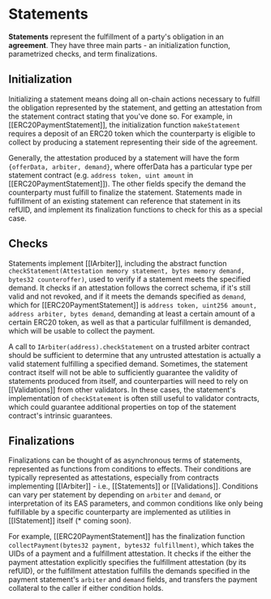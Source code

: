 # Statements

**Statements** represent the fulfillment of a party's obligation in an **agreement**. They have three main parts - an initialization function, parametrized checks, and term finalizations.

## Initialization

Initializing a statement means doing all on-chain actions necessary to fulfill the obligation represented by the statement, and getting an attestation from the statement contract stating that you've done so. For example, in [[ERC20PaymentStatement]], the initialization function `makeStatement` requires a deposit of an ERC20 token which the counterparty is eligible to collect by producing a statement representing their side of the agreement.

Generally, the attestation produced by a statement will have the form `{offerData, arbiter, demand}`, where offerData has a particular type per statement contract (e.g. `address token, uint amount` in [[ERC20PaymentStatement]]). The other fields specify the demand the counterparty must fulfill to finalize the statement. Statements made in fulfillment of an existing statement can reference that statement in its refUID, and implement its finalization functions to check for this as a special case.

## Checks

Statements implement [[IArbiter]], including the abstract function `checkStatement(Attestation memory statement, bytes memory demand, bytes32 counteroffer)`, used to verify if a statement meets the specified demand. It checks if an attestation follows the correct schema, if it's still valid and not revoked, and if it meets the demands specified as `demand`, which for [[ERC20PaymentStatement]] is `address token, uint256 amount, address arbiter, bytes demand`, demanding at least a certain amount of a certain ERC20 token, as well as that a particular fulfillment is demanded, which will be usable to collect the payment.

A call to `IArbiter(address).checkStatement` on a trusted arbiter contract should be sufficient to determine that any untrusted attestation is actually a valid statement fulfilling a specified demand. Sometimes, the statement contract itself will not be able to sufficiently guarantee the validity of statements produced from itself, and counterparties will need to rely on [[Validations]] from other validators. In these cases, the statement's implementation of `checkStatement` is often still useful to validator contracts, which could guarantee additional properties on top of the statement contract's intrinsic guarantees.

## Finalizations

Finalizations can be thought of as asynchronous terms of statements, represented as functions from conditions to effects. Their conditions are typically represented as attestations, especially from contracts implementing [[IArbiter]] - i.e., [[Statements]] or [[Validations]]. Conditions can vary per statement by depending on `arbiter` and `demand`, or interpretation of its EAS parameters, and common conditions like only being fulfillable by a specific counterparty are implemented as utilities in [[IStatement]] itself (\* coming soon).

For example, [[ERC20PaymentStatement]] has the finalization function `collectPayment(bytes32 payment, bytes32 fulfillment)`, which takes the UIDs of a payment and a fulfillment attestation. It checks if the either the payment attestation explicitly specifies the fulfillment attestation (by its refUID), or the fulfillment attestation fulfills the demands specified in the payment statement's `arbiter` and `demand` fields, and transfers the payment collateral to the caller if either condition holds.